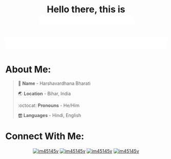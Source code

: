 <h1 align="center">Hello there, this is <img src="/assets/name2.gif" width="299"></h1>

<h1><img src="/assets/work2.gif"></h1>

# About Me:


> :bust_in_silhouette: **Name** - Harshavardhana Bharati
> 
> :earth_asia: **Location** - Bihar, India
>
> :octocat: **Pronouns** - He/Him
>
> :ab: **Languages** - Hindi, English

<h1></h1>

# Connect With Me:


<p align="center">
<a href="https://twitter.com/im45145v" target="blank"><img align="center" src="https://raw.githubusercontent.com/rahuldkjain/github-profile-readme-generator/master/src/images/icons/Social/twitter.svg" alt="im45145v" height="30" width="40" /></a>
<a href="https://linkedin.com/in/im45145v" target="blank"><img align="center" src="https://raw.githubusercontent.com/rahuldkjain/github-profile-readme-generator/master/src/images/icons/Social/linked-in-alt.svg" alt="im45145v" height="30" width="40" /></a>
<a href="https://instagram.com/im45145v" target="blank"><img align="center" src="https://raw.githubusercontent.com/rahuldkjain/github-profile-readme-generator/master/src/images/icons/Social/instagram.svg" alt="im45145v" height="30" width="40" /></a>
<a href="https://www.leetcode.com/im45145v" target="blank"><img align="center" src="https://raw.githubusercontent.com/rahuldkjain/github-profile-readme-generator/master/src/images/icons/Social/leet-code.svg" alt="im45145v" height="30" width="40" /></a>
</p>
